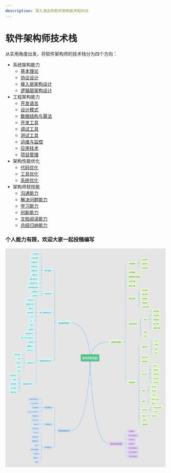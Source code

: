 ```yaml
---
description: 深入浅出的软件架构技术知识点
---
```


# 软件架构师技术栈

从实用角度出发，将软件架构师的技术栈分为四个方向：

* 系统架构能力
  * [基本理论](the-capability-of-system-architecture/1.-ji-ben-li-lun/)
  * [协议设计](the-capability-of-system-architecture/untitled-1.md)
  * [接入层架构设计](the-capability-of-system-architecture/3.-jie-ru-ceng-jia-gou-she-ji.md)
  * [逻辑层架构设计](the-capability-of-system-architecture/4.-luo-ji-ceng-jia-gou-she-ji.md)
* 工程架构能力
  * [开发语言](the-capability-of-engineering-architecture/untitled/)
  * [设计模式](the-capability-of-engineering-architecture/2.-she-ji-mo-shi/)
  * [数据结构与算法](the-capability-of-engineering-architecture/3.-shu-ju-jie-gou-yu-suan-fa.md)
  * [开发工具](the-capability-of-engineering-architecture/4.-kai-fa-gong-ju.md)
  * [调试工具](the-capability-of-engineering-architecture/5.-tiao-shi-gong-ju.md)
  * [测试工具](the-capability-of-engineering-architecture/6.-ce-shi-gong-ju.md)
  * [运维与监控](the-capability-of-engineering-architecture/7.-yun-wei-yu-jian-kong.md)
  * [应用技术](the-capability-of-engineering-architecture/8.-ying-yong-ji-shu.md)
  * [项目管理](the-capability-of-engineering-architecture/9.-xiang-mu-guan-li.md)
* 架构性能优化
  * [代码优化](performance-optimization/untitled.md)
  * [工具优化](performance-optimization/2.-gong-ju-you-hua.md)
  * [系统优化](performance-optimization/3.-xi-tong-you-hua.md)
* 架构师软技能
  * [沟通能力](soft-skill/untitled.md)
  * [解决问题能力](soft-skill/2.-jie-jue-wen-ti-neng-li.md)
  * [学习能力](soft-skill/3.-xue-xi-neng-li.md)
  * [创新能力](soft-skill/4.-chuang-xin-neng-li.md)
  * [文档阅读能力](soft-skill/5.-wen-dang-yue-du-neng-li.md)
  * [总结归纳能力](soft-skill/6.-zong-jie-gui-na-neng-li.md)

### 个人能力有限，欢迎大家一起投稿编写

![](.gitbook/assets/5d4e306be4b09965fabdc48c-1.png)



